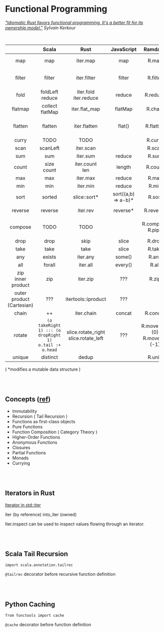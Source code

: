 # Functional Programming

*["Idiomatic Rust favors functional programming. It's a better fit for its ownership model."](https://kerkour.com/rust-functional-programming)  Sylvain Kerkour*


<br>

|  | Scala | Rust | JavaScript | RamdaJS | Python |
|:--:|:--:|:--:|:--:|:--:|:--:|
| map | map | iter.map | map | R.map | map<br>( f(a) for a in iter ) |
| filter | filter | iter.filter | filter | R.filter | filter<br>( a for a in iter if predicate(a) ) |
| fold | foldLeft<br>reduce | iter.fold<br>iter.reduce | reduce | R.reduce | functools.reduce |
| flatmap | collect<br>flatMap | iter.flat_map | flatMap | R.chain | |
| flatten | flatten | iter.flatten | flat() | R.flatten | ( a for subseq in seq for a in subseq ) |
| curry | TODO | TODO | | R.curry | toolz.curry |
| scan | scanLeft | iter.scan | | R.scan | itertools.accumulate |
| sum | sum | iter.sum | reduce | R.sum | sum |
| count | size<br>count | iter.count<br>len | length | R.count | len |
| max | max | iter.max | reduce | R.max | max |
| min | min | iter.min | reduce | R.min | min |
| sort | sorted | slice::sort* | sort((a,b) => a-b)* | R.sort | sorted |
| reverse | reverse | iter.rev | reverse* | R.reverse | `[::-1]`<br>reversed |
| compose | TODO | TODO | | R.compose<br>R.pipe | toolz.compose<br>toolz.compose_left as pipe |
| drop | drop | skip | slice | R.drop | `[:-1]` |
| take | take | take | slice | R.take | `[:1]` |
| any | exists | iter.any | some() | R.any | any |
| all | forall | iter.all | every() | R.all | all |
| zip<br>inner product | zip | iter.zip | ??? | R.zip | zip |
| outer product (Cartesian) | ??? | itertools::iproduct | ??? | | itertools.product<br>( (a, b) for a in as for b in bs ) |
| chain | ++ | iter.chain | concat | R.concat | itertools.chain |
| rotate | `(o takeRight 1) ::: (o dropRight 1)`<br>`o.tail :+ o.head` | slice.rotate_right<br>slice.rotate_left | ??? | R.move(-1)(0) <br> R.move(0)(-1) | `o[n:] + o[:n]`<br>`o[-n:] + o[:-n]`<br>`numpy.roll` |
| unique | distinct | dedup | | R.uniq | set(seq) |

( *modifies a mutable data structure )


<br><br>
## Concepts ([ref](https://www.baeldung.com/scala/functional-programming))
- Immutability
- Recursion ( Tail Recursion )
- Functions as first-class objects
- Pure Functions
- Function Composition ( Category Theory )
- Higher-Order Functions
- Anonymous Functions
- Closures
- Partial Functions
- Monads
- Currying


<br><br>
## Iterators in Rust

[Iterator in std::iter](https://doc.rust-lang.org/std/iter/trait.Iterator.html)

iter (by reference)
into_iter (owned)

Iter.inspect can be used to inspect values flowing through an iterator.


<br><br>
## Scala Tail Recursion
`import scala.annotation.tailrec`

`@tailrec` decorator before recursive function definition


<br><br>
## Python Caching
`from functools import cache`

`@cache` decorator before function definition
